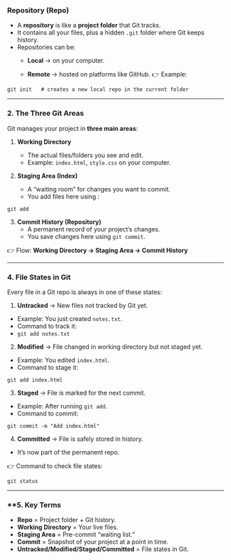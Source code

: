 ### **Repository (Repo)**

- A **repository** is like a **project folder** that Git tracks.
- It contains all your files, plus a hidden `.git` folder where Git keeps history.
- Repositories can be:
    - **Local** → on your computer.
        
    - **Remote** → hosted on platforms like GitHub.
👉 Example:

```shell
git init   # creates a new local repo in the current folder
```

---

### **2. The Three Git Areas**

Git manages your project in **three main areas**:

1. **Working Directory**
	- The actual files/folders you see and edit.
	- Example: `index.html`, `style.css` on your computer.

1. **Staging Area (Index)**
	- A “waiting room” for changes you want to commit.
	- You add files here using :
```shell
git add
```

3. **Commit History (Repository)**
	- A permanent record of your project’s changes.
	- You save changes here using `git commit`.


👉 Flow: **Working Directory → Staging Area → Commit History**

---

### **4. File States in Git**

Every file in a Git repo is always in one of these states:

1. **Untracked** → New files not tracked by Git yet.
- Example: You just created `notes.txt`.
- Command to track it:
- `git add notes.txt`

2. **Modified** → File changed in working directory but not staged yet.

- Example: You edited `index.html`.
- Command to stage it:
```shell
git add index.html
```

3. **Staged** → File is marked for the next commit.

- Example: After running `git add`.  
- Command to commit: 
```shell
git commit -m "Add index.html"
```

4. **Committed** → File is safely stored in history.
- It’s now part of the permanent repo.

👉 Command to check file states:

```shell
git status
```

---

### **5. Key Terms

- **Repo** = Project folder + Git history.
- **Working Directory** = Your live files.
- **Staging Area** = Pre-commit “waiting list.”
- **Commit** = Snapshot of your project at a point in time.
- **Untracked/Modified/Staged/Committed** = File states in Git.